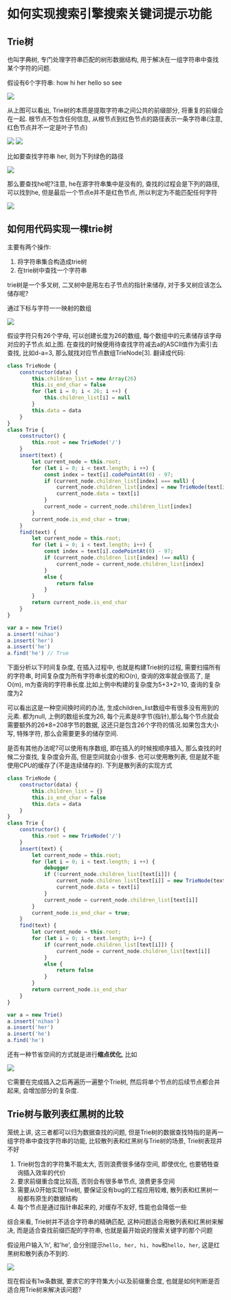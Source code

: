 # 如何实现搜索引擎搜索关键词提示功能

## Trie树
也叫字典树, 专门处理字符串匹配的树形数据结构, 用于解决在一组字符串中查找某个字符的问题.

假设有6个字符串: how hi her hello so see

![](/img/trie.jpg)

从上图可以看出, Trie树的本质是提取字符串之间公共的前缀部分, 将重复的前缀合在一起. 根节点不包含任何信息, 从根节点到红色节点的路径表示一条字符串(注意, 红色节点并不一定是叶子节点)

![](/img/trie_1.jpg)
![](/img/trie_2.jpg)

比如要查找字符串 her, 则为下列绿色的路径

![](/img/trie_3.jpg)

那么要查找he呢?注意, he在源字符串集中是没有的, 查找的过程会是下列的路径, 可以找到he, 但是最后一个节点e并不是红色节点, 所以判定为不能匹配任何字符

![](/img/trie_4.jpg)

## 如何用代码实现一棵trie树

主要有两个操作:
1. 将字符串集合构造成trie树
2. 在trie树中查找一个字符串

trie树是一个多叉树, 二叉树中是用左右子节点的指针来储存, 对于多叉树应该怎么储存呢?

通过下标与字符一一映射的数组

![](/img/trie_5.jpg)

假设字符只有26个字母, 可以创建长度为26的数组, 每个数组中的元素储存该字母对应的子节点.如上图. 在查找的时候便用待查找字符减去a的ASCII值作为索引去查找, 比如d-a=3, 那么就找对应节点数组TrieNode[3]. 翻译成代码:
```js
class TrieNode {
    constructor(data) {
        this.children_list = new Array(26)
        this.is_end_char = false
        for (let i = 0; i < 26; i ++) {
            this.children_list[i] = null
        }
        this.data = data
    }
}
class Trie {
    constructor() {
        this.root = new TrieNode('/')
    }
    insert(text) {
        let current_node = this.root;
        for (let i = 0; i < text.length; i ++) {
            const index = text[i].codePointAt(0) - 97;
            if (current_node.children_list[index] === null) {
                current_node.children_list[index] = new TrieNode(text[i])
                current_node.data = text[i]
            }
            current_node = current_node.children_list[index]
        }
        current_node.is_end_char = true;
    }
    find(text) {
        let current_node = this.root;
        for (let i = 0; i < text.length; i++) {
            const index = text[i].codePointAt(0) - 97;
            if (current_node.children_list[index] !== null) {
                current_node = current_node.children_list[index]
            }
            else {
                return false
            }
        }
        return current_node.is_end_char
    }
}

var a = new Trie()
a.insert('nihao')
a.insert('her')
a.insert('he')
a.find('he') // True
```

下面分析以下时间复杂度, 在插入过程中, 也就是构建Trie树的过程, 需要扫描所有的字符串, 时间复杂度为所有字符串长度的和O(n), 查询的效率就会很高了, 是O(m), m为查询的字符串长度.比如上例中构建的复杂度为5+3+2=10, 查询的复杂度为2

可以看出这是一种空间换时间的办法, 生成children_list数组中有很多没有用到的元素. 都为null, 上例的数组长度为26, 每个元素是8字节(指针),那么每个节点就会需要额外的26*8=208字节的数据, 这还只是包含26个字符的情况.如果包含大小写, 特殊字符, 那么会需要更多的储存空间.

是否有其他办法呢?可以使用有序数组, 即在插入的时候按顺序插入, 那么查找的时候二分查找, 复杂度会升高, 但是空间就会小很多. 也可以使用散列表, 但是就不能使用CPU的缓存了(不是连续储存的).
下列是散列表的实现方式
```js
class TrieNode {
    constructor(data) {
        this.children_list = {}
        this.is_end_char = false
        this.data = data
    }
}
class Trie {
    constructor() {
        this.root = new TrieNode('/')
    }
    insert(text) {
        let current_node = this.root;
        for (let i = 0; i < text.length; i ++) {
            debugger
            if (!current_node.children_list[text[i]]) {
                current_node.children_list[text[i]] = new TrieNode(text[i])
                current_node.data = text[i]
            }
            current_node = current_node.children_list[text[i]]
        }
        current_node.is_end_char = true;
    }
    find(text) {
        let current_node = this.root;
        for (let i = 0; i < text.length; i++) {
            if (current_node.children_list[text[i]]) {
                current_node = current_node.children_list[text[i]]
            }
            else {
                return false
            }
        }
        return current_node.is_end_char
    }
}

var a = new Trie()
a.insert('nihao')
a.insert('her')
a.insert('he')
a.find('he')
```

还有一种节省空间的方式就是进行**缩点优化**, 比如

![](/img/trie_6.jpg)

它需要在完成插入之后再遍历一遍整个Trie树, 然后将单个节点的后续节点都合并起来, 会增加部分的复杂度.

## Trie树与散列表红黑树的比较

笼统上讲, 这三者都可以归为数据查找的问题, 但是Trie树的数据查找特指的是再一组字符串中查找字符串的功能, 比较散列表和红黑树与Trie树的场景, Trie树表现并不好

1. Trie树包含的字符集不能太大, 否则浪费很多储存空间, 即使优化, 也要牺牲查询插入效率的代价
2. 要求前缀重合度比较高, 否则会有很多单节点, 浪费更多空间
3. 需要从0开始实现Trie树, 要保证没有bug的工程应用较难, 散列表和红黑树一般都有原生的数据结构
4. 每个节点是通过指针串起来的, 对缓存不友好, 性能也会降低一些

综合来看, Trie树并不适合字符串的精确匹配, 这种问题适合用散列表和红黑树来解决, 而是适合查找前缀匹配的字符串, 也就是最开始说的搜索关键字的那个问题

假设用户输入'h', 和'he', 会分别提示`hello, her, hi, how`和`hello, her`, 这是红黑树和散列表办不到的.

![](/img/trie_7.jpg)

现在假设有1w条数据, 要求它的字符集大小以及前缀重合度, 也就是如何判断是否适合用Trie树来解决该问题?